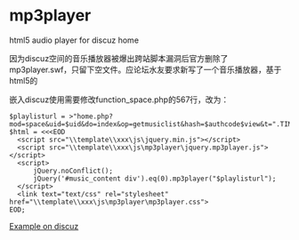 # mp3player
html5 audio player for discuz home

因为discuz空间的音乐播放器被爆出跨站脚本漏洞后官方删除了mp3player.swf，只留下空文件。应论坛水友要求新写了一个音乐播放器，基于html5的<audio>标签实现，使用xml获取播放列表等信息。播放文件最好是MP3格式，毕竟支持比较全面，IE9+、FF22+ on winvista（xp好像不能放？）。

嵌入discuz使用需要修改function_space.php的567行，改为：
>
    $playlisturl = >"home.php?mod=space&uid=$uid&do=index&op=getmusiclist&hash=$authcode$view&t=".TIMESTAMP;
    $html = <<<EOD
      <script src="\\template\\xxx\js\jquery.min.js"></script>
      <script src="\\template\\xxx\js\mp3player\jquery.mp3player.js"></script>
      <script>
    	  jQuery.noConflict();
    	  jQuery('#music_content div').eq(0).mp3player("$playlisturl");
      </script>
      <link text="text/css" rel="stylesheet" href="\\template\\xxx\js\mp3player\mp3player.css">
    EOD;

[Example on discuz](http://bbs.niuyou5.com/home.php?mod=space&uid=2079457)